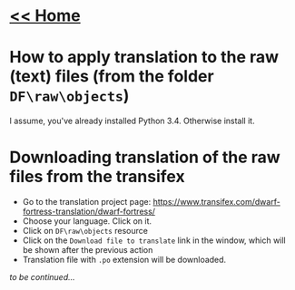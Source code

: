# [<< Home](Home)
# How to apply translation to the raw (text) files (from the folder `DF\raw\objects`)

I assume, you've already installed Python 3.4. Otherwise install it.

# Downloading translation of the raw files from the transifex

* Go to the translation project page: https://www.transifex.com/dwarf-fortress-translation/dwarf-fortress/
* Choose your language. Click on it.
* Click on `DF\raw\objects` resource
* Click on the `Download file to translate` link in the window, which will be shown after the previous action
* Translation file with `.po` extension will be downloaded.

*to be continued...*